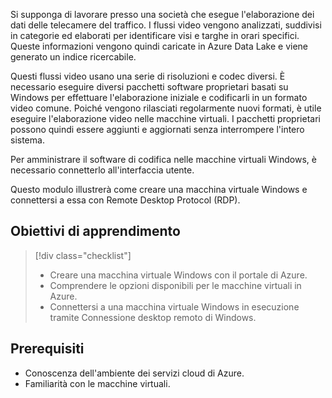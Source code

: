 Si supponga di lavorare presso una società che esegue l'elaborazione dei dati delle telecamere del traffico. I flussi video vengono analizzati, suddivisi in categorie ed elaborati per identificare visi e targhe in orari specifici. Queste informazioni vengono quindi caricate in Azure Data Lake e viene generato un indice ricercabile.

Questi flussi video usano una serie di risoluzioni e codec diversi. È necessario eseguire diversi pacchetti software proprietari basati su Windows per effettuare l'elaborazione iniziale e codificarli in un formato video comune. Poiché vengono rilasciati regolarmente nuovi formati, è utile eseguire l'elaborazione video nelle macchine virtuali. I pacchetti proprietari possono quindi essere aggiunti e aggiornati senza interrompere l'intero sistema.

Per amministrare il software di codifica nelle macchine virtuali Windows, è necessario connetterlo all'interfaccia utente.

Questo modulo illustrerà come creare una macchina virtuale Windows e connettersi a essa con Remote Desktop Protocol (RDP).

## <a name="learning-objectives"></a>Obiettivi di apprendimento
> [!div class="checklist"]
> * Creare una macchina virtuale Windows con il portale di Azure.
> * Comprendere le opzioni disponibili per le macchine virtuali in Azure.
> * Connettersi a una macchina virtuale Windows in esecuzione tramite Connessione desktop remoto di Windows.

## <a name="prerequisites"></a>Prerequisiti

- Conoscenza dell'ambiente dei servizi cloud di Azure.
- Familiarità con le macchine virtuali.
